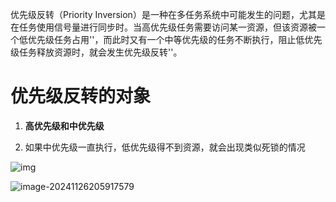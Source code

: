 优先级反转（Priority Inversion）是一种在多任务系统中可能发生的问题，尤其是在任务使用信号量进行同步时。当高优先级任务需要访问某一资源，但该资源被一个低优先级任务占用''，而此时又有一个中等优先级的任务不断执行，阻止低优先级任务释放资源时，就会发生优先级反转''。

# 优先级反转的对象

1. **高优先级和中优先级**
   
1. 如果中优先级一直执行，低优先级得不到资源，就会出现类似死锁的情况
   
![img](https://tc8483.oss-cn-beijing.aliyuncs.com/image/v2-618cd2b820e599c211f856c74558a231_r.jpg)

![image-20241126205917579](https://tc8483.oss-cn-beijing.aliyuncs.com/image/image-20241126205917579.png)
